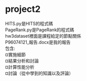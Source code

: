 # project2
HITS.py是HITS的程式碼 \
PageRank.py是PageRank的程式碼 \
hw3dataset裡面是課程給定的節點關係 \
P96074121_報告.docx是我的報告\
包含:\
¤實施細節\
¤結果分析和討論\
¤計算性能分析\
¤討論（從中學到的知識以及評論）
